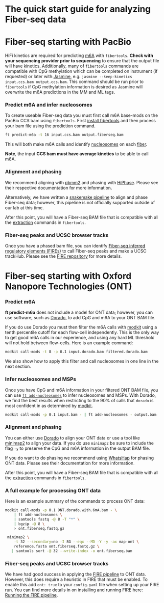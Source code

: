 # The quick start guide for analyzing Fiber-seq data

<!-- toc -->

# Fiber-seq starting with PacBio

HiFi kinetics are required for predicting [m6A](glossary.md#m6a) with `fibertools`. **Check with your sequencing provider prior to sequencing** to ensure that the output file will have kinetics. Additionally, many of `fibertools` commands are compatible with CpG methylation which can be completed on instrument (if requested) or later with [Jasmine](https://github.com/PacificBiosciences/jasmine), e.g. `jasmine --keep-kinetics input.ccs.bam output.ccs.bam`. This command should be run prior to `fibertools` if CpG methylation information is desired as Jasmine will overwrite the m6A predictions in the MM and ML tags.

### Predict m6A and infer nucleosomes

To create useable Fiber-seq data you must first call m6A base-mods on the PacBio CCS bam using `fibertools`. First [install fibertools](fibertools/install.md) and then process your bam file using the prediction command.

```bash
ft predict-m6a -t 16 input.ccs.bam output.fiberseq.bam
```

This will both make m6A calls and identify [nucleosomes](glossary.md#inferred-nucleosome) on each [fiber](glossary.md#fiber-seq-read-or-fiber).

**Note**, the input **CCS bam must have average kinetics** to be able to call m6A.

### Alignment and phasing

We recommend aligning with [pbmm2](https://github.com/PacificBiosciences/pbmm2) and phasing with [HiPhase](https://github.com/PacificBiosciences/hiphase). Please see their respective documentation for more information.

Alternatively, we have written a [snakemake pipeline](https://github.com/mrvollger/k-mer-variant-phasing) to align and phase Fiber-seq data; however, this pipeline is not officially supported outside of our lab at this time.

After this point, you will have a Fiber-seq BAM file that is compatible with all the [extraction](fibertools/extracting/extracting.md) commands in `fibertools`.

### Fiber-seq peaks and UCSC browser tracks

Once you have a phased bam file, you can identify [Fiber-seq inferred regulatory elements (FIREs)](glossary.md#fires) to call Fiber-seq peaks and make a UCSC trackHub. Please see the [FIRE repository](https://github.com/fiberseq/FIRE) for more details.

# Fiber-seq starting with Oxford Nanopore Technologies (ONT)

### Predict m6A

**ft predict-m6a** does not include a model for ONT data; however, you can use software, such as [Dorado](https://github.com/nanoporetech/dorado), to add CpG and m6A to your ONT BAM file.

If you do use Dorado you must then filter the m6A calls with [modkit](https://github.com/nanoporetech/modkit) using a tenth percentile cutoff for each flow-cell independently. This is the only way to get good m6A calls in our experience, and using any hard ML threshold will not hold between flow-cells. Here is an example command:

```bash
modkit call-mods -t 8 -p 0.1 input.dorado.bam filtered.dorado.bam
```

We also show how to apply this filter and call nucleosomes in one line in the next section.

### Infer nucleosomes and MSPs

Once you have CpG and m6A information in your filtered ONT BAM file, you can use [`ft add-nucleosomes`](fibertools/help.md#ft-add-nucleosomes) to infer nucleosomes and MSPs. With Dorado, we find the best results when restricting to the 90% of calls that `dorado` is most confident in as determined by [modkit](https://github.com/nanoporetech/modkit).

```bash
modkit call-mods -p 0.1 input.bam - | ft add-nucleosomes - output.bam
```

### Alignment and phasing

You can either use [Dorado](https://github.com/nanoporetech/dorado) to align your ONT data or use a tool like [minimap2](https://github.com/lh3/minimap2) to align your data. If you do use `minimap2` be sure to include the flag `-y` to preserve the CpG and m6A information in the output BAM file.

If you do want to do phasing we recommend using [WhatsHap](https://whatshap.readthedocs.io/en/latest/) for phasing ONT data. Please see their documentation for more information.

After this point, you will have a Fiber-seq BAM file that is compatible with all the [extraction](fibertools/extracting/extracting.md) commands in `fibertools`.

### A full example for processing ONT data

Here is an example summary of the commands to process ONT data:

```bash
modkit call-mods -p 0.1 ONT.dorado.with.6mA.bam - \
    | ft add-nucleosomes \
    | samtools fastq -@ 8 -T "*" \
    | bgzip -@ 8 \
    > ont.fiberseq.fastq.gz

 minimap2 \
    -t 32 --secondary=no -I 8G --eqx --MD -Y -y -ax map-ont \
    reference.fasta ont.fiberseq.fastq.gz \
   | samtools sort -@ 32 --write-index -o ont.fiberseq.bam
```

### Fiber-seq peaks and UCSC browser tracks

We have had good success in applying the [FIRE pipeline](https://github.com/fiberseq/FIRE) to ONT data. However, this does require a heuristic in FIRE that must be enabled. To enable this add `ont: true` to your `config.yaml` file when setting up your FIRE run.
You can find more details in on installing and running FIRE here:
[Running the FIRE pipeline](/fire/run.md).
